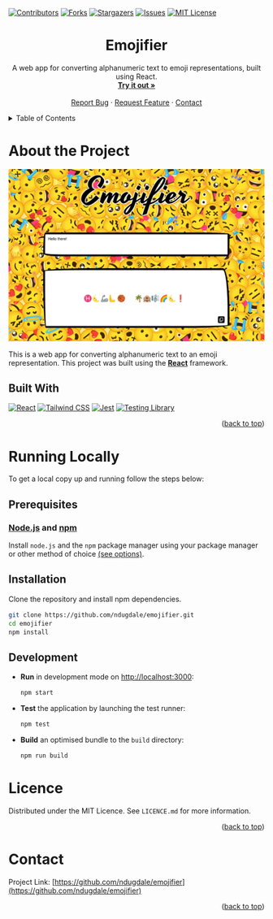 <a name="readme-top"></a>

[![Contributors][contributors-shield]][contributors-url]
[![Forks][forks-shield]][forks-url]
[![Stargazers][stars-shield]][stars-url]
[![Issues][issues-shield]][issues-url]
[![MIT License][license-shield]][license-url]

<div align="center">
<h1 align="center"><strong>Emojifier</strong></h1>
  <p align="center">
    A web app for converting alphanumeric text to emoji representations, built using React.
    <br />
    <a href="https://ndugdale.github.io/emojifier/"><strong>Try it out »</strong></a>
    <br />
    <br />
    <a href="https://github.com/ndugdale/emojifier/issues">Report Bug</a>
    ·
    <a href="https://github.com/ndugdale/emojifier/issues">Request Feature</a>
    ·
    <a href="#contact">Contact</a>
  </p>
</div>

<!-- TABLE OF CONTENTS -->
<details>
  <summary>Table of Contents</summary>
  <ol>
    <li>
      <a href="#about-the-project">About The Project</a>
      <ul>
        <li><a href="#built-with">Built With</a></li>
      </ul>
    </li>
    <li>
      <a href="#running-locally">Running Locally</a>
      <ul>
        <li><a href="#prerequisites">Prerequisites</a></li>
        <li><a href="#installation">Installation</a></li>
        <li><a href="#development">Developments</a>a></li>
      </ul>
    </li>
    <li><a href="#licence">Licence</a></li>
    <li><a href="#contact">Contact</a></li>
  </ol>
</details>

<!-- ABOUT THE PROJECT -->

# About the Project

<p align="center">
  <img src="/docs/images/emojifier.png?raw=true" alt="Screenshot of Emojifier web app"/>
</p>

This is a web app for converting alphanumeric text to an emoji representation. This project was built using the [**React**](https://react.dev/) framework.

## Built With

[![React][react-shield]][react-url]
[![Tailwind CSS][tailwind-shield]][tailwind-url]
[![Jest][jest-shield]][jest-url]
[![Testing Library][testing-library-shield]][testing-library-url]

<p align="right">(<a href="#readme-top">back to top</a>)</p>

<!-- RUNNING LOCALLY -->

# Running Locally

To get a local copy up and running follow the steps below:

## Prerequisites

### [**Node.js**](https://nodejs.org/en/download/package-manager/) and [**npm**](https://nodejs.org/en/download/package-manager/)

Install `node.js` and the `npm` package manager using your package manager or other method of choice [(see options)](https://nodejs.org/en/download/package-manager/).

## Installation

Clone the repository and install npm dependencies.

```sh
git clone https://github.com/ndugdale/emojifier.git
cd emojifier
npm install
```

## Development

- **Run** in development mode on [http://localhost:3000](http://localhost:3000):

  ```sh
  npm start
  ```

- **Test** the application by launching the test runner:

  ```sh
  npm test
  ```

- **Build** an optimised bundle to the `build` directory:
  ```sh
  npm run build
  ```

<!-- LICENCE -->

# Licence

Distributed under the MIT Licence. See `LICENCE.md` for more information.

<p align="right">(<a href="#readme-top">back to top</a>)</p>

<!-- CONTACT -->

# Contact

Project Link: [https://github.com/ndugdale/emojifier](https://github.com/ndugdale/emojifier)

<p align="right">(<a href="#readme-top">back to top</a>)</p>

<!-- MARKDOWN LINKS & IMAGES -->

[contributors-shield]: https://img.shields.io/github/contributors/ndugdale/emojifier.svg?style=for-the-badge
[contributors-url]: https://github.com/ndugdale/emojifier/graphs/contributors
[forks-shield]: https://img.shields.io/github/forks/ndugdale/emojifier.svg?style=for-the-badge
[forks-url]: https://github.com/ndugdale/emojifier/network/members
[stars-shield]: https://img.shields.io/github/stars/ndugdale/emojifier.svg?style=for-the-badge
[stars-url]: https://github.com/ndugdale/emojifier/stargazers
[issues-shield]: https://img.shields.io/github/issues/ndugdale/emojifier.svg?style=for-the-badge
[issues-url]: https://github.com/ndugdale/emojifier/issues
[license-shield]: https://img.shields.io/github/license/ndugdale/emojifier.svg?style=for-the-badge
[license-url]: https://github.com/ndugdale/emojifier/blob/main/LICENCE.md
[react-shield]: https://img.shields.io/badge/React-20232A?style=for-the-badge&logo=react&logoColor=61DAFB
[react-url]: https://react.dev/
[tailwind-shield]: https://img.shields.io/badge/Tailwind_CSS-38B2AC?style=for-the-badge&logo=tailwind-css&logoColor=white
[tailwind-url]: https://tailwindcss.com/
[jest-shield]: https://img.shields.io/badge/Jest-323330?style=for-the-badge&logo=Jest&logoColor=white
[jest-url]: https://jestjs.io/
[testing-library-shield]: https://img.shields.io/badge/testing%20library-323330?style=for-the-badge&logo=testing-library&logoColor=red
[testing-library-url]: https://testing-library.com/
